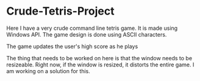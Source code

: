 # Crude-Tetris-Project
Here I have a very crude command line tetris game. It is made using Windows API.
The game design is done using ASCII characters. 

The game updates the user's high score as he plays

The thing that needs to be worked on here is that the window needs to be resizeable. Right now, if the window is resized, it distorts the entire game. I am working on a solution for this.
